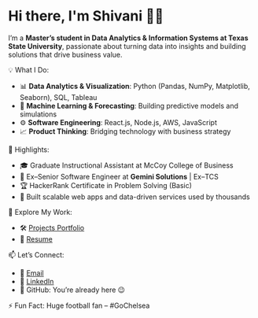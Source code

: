 # Hi there, I'm Shivani 👩‍💻  

I’m a **Master’s student in Data Analytics & Information Systems at Texas State University**, passionate about turning data into insights and building solutions that drive business value.  

💡 What I Do:  
- 📊 **Data Analytics & Visualization**: Python (Pandas, NumPy, Matplotlib, Seaborn), SQL, Tableau  
- 🤖 **Machine Learning & Forecasting**: Building predictive models and simulations  
- ⚙️ **Software Engineering**: React.js, Node.js, AWS, JavaScript  
- 📈 **Product Thinking**: Bridging technology with business strategy  

🌟 Highlights:  
- 🎓 Graduate Instructional Assistant at McCoy College of Business  
- 💼 Ex–Senior Software Engineer at **Gemini Solutions** | Ex–TCS  
- 🏆 HackerRank Certificate in Problem Solving (Basic)  
- 🚀 Built scalable web apps and data-driven services used by thousands  

🔗 Explore My Work:  
- 🛠 [Projects Portfolio](https://shivani-narang-portfolio-reactjs.netlify.app/)  
- 📄 [Resume](https://drive.google.com/file/d/1v-xU8rGEw_elj1Ttq1AuHybkjfe1hAcq/view?usp=sharing)  

📫 Let’s Connect:  
- 📧 [Email](mailto:shivaninarang20@gmail.com)  
- 💼 [LinkedIn](https://www.linkedin.com/in/shivani-narang-exe)  
- 🐙 GitHub: You’re already here 😉  

⚡ Fun Fact: Huge football fan – #GoChelsea  
